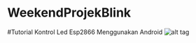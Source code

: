 # WeekendProjekBlink

#Tutorial Kontrol Led Esp2866 Menggunakan Android
![alt tag](https://cdn-images-1.medium.com/max/1600/1*U4DkYe4sea8wa0Nqq4q9Yg.png "Description goes here")
